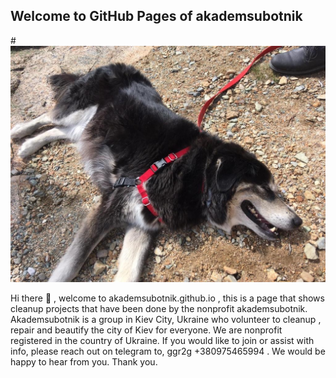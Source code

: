 ## Welcome to GitHub Pages of akademsubotnik

#![Shadow](/docs/assets/images/PHOTO-2022-08-05-21-39-53.jpg)

[//]: #(GREGADDEDSTART)

Hi there 👋 , welcome to akademsubotnik.github.io , this is a page that shows cleanup projects that have been done by the nonprofit akademsubotnik.
Akademsubotnik is a group in Kiev City, Ukraine who volunteer to cleanup , repair and beautify the city of Kiev for everyone.  We are nonprofit registered in the country of Ukraine.  If you would like to join or assist with info, please reach out on telegram to, ggr2g +380975465994 .  We would be happy to hear from you.  Thank you.



[//]: #(GREGADDEDEND)

<!---

You can use the [editor on GitHub](https://github.com/gregg00/gregg00.github.io/edit/main/index.md) to maintain and preview the content for your website in Markdown files.

Whenever you commit to this repository, GitHub Pages will run [Jekyll](https://jekyllrb.com/) to rebuild the pages in your site, from the content in your Markdown files.

### Markdown

Markdown is a lightweight and easy-to-use syntax for styling your writing. It includes conventions for

```markdown
Syntax highlighted code block

# Header 1
## Header 2
### Header 3

- Bulleted
- List

1. Numbered
2. List

**Bold** and _Italic_ and `Code` text

[Link](url) and ![Image](src)
```

For more details see [Basic writing and formatting syntax](https://docs.github.com/en/github/writing-on-github/getting-started-with-writing-and-formatting-on-github/basic-writing-and-formatting-syntax).

### Jekyll Themes

Your Pages site will use the layout and styles from the Jekyll theme you have selected in your [repository settings](https://github.com/gregg00/gregg00.github.io/settings/pages). The name of this theme is saved in the Jekyll `_config.yml` configuration file.

### Support or Contact

Having trouble with Pages? Check out our [documentation](https://docs.github.com/categories/github-pages-basics/) or [contact support](https://support.github.com/contact) and we’ll help you sort it out.

--->
